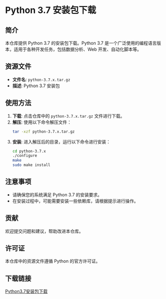 # Python 3.7 安装包下载

## 简介

本仓库提供 Python 3.7 的安装包下载。Python 3.7 是一个广泛使用的编程语言版本，适用于各种开发任务，包括数据分析、Web 开发、自动化脚本等。

## 资源文件

- **文件名**: `python-3.7.x.tar.gz`
- **描述**: Python 3.7 安装包

## 使用方法

1. **下载**: 点击仓库中的 `python-3.7.x.tar.gz` 文件进行下载。
2. **解压**: 使用以下命令解压文件：
   ```bash
   tar -xzf python-3.7.x.tar.gz
   ```
3. **安装**: 进入解压后的目录，运行以下命令进行安装：
   ```bash
   cd python-3.7.x
   ./configure
   make
   sudo make install
   ```

## 注意事项

- 请确保您的系统满足 Python 3.7 的安装要求。
- 在安装过程中，可能需要安装一些依赖库，请根据提示进行操作。

## 贡献

欢迎提交问题和建议，帮助改进本仓库。

## 许可证

本仓库中的资源文件遵循 Python 的官方许可证。

## 下载链接

[Python3.7安装包下载](https://pan.quark.cn/s/51c9d91477ab)